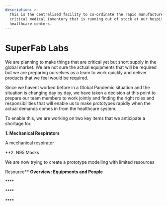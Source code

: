 ```yaml
---
description: >-
  This is the centralised facility to co-ordinate the rapid manufacture of most
  critical medical inventory that is running out of stock at our hospitals and
  healthcare centers.
---
```


# SuperFab Labs

We are planning to make things that are critical yet but short supply in the global market. We are not sure the actual equipments that will be required but we are preparing ourselves as a team to work quickly and deliver products that we feel would be required.  
  
Since we havent worked before in a Global Pandemic situation and the situation is changing day by day, we have taken a decision at this point to prepare our team members to work jointly and finding the right roles and responsibilities that will enable us to make prototypes rapidly when the actual demands comes in from the healthcare system.  
  
To enable this, we are working on two key items that we anticipate a shortage for.  
  
**1. Mechanical Respirators**  
  
A mechanical respirator 

**2. N95 Masks  
  
We are now trying to create a prototype modelling with limited resources   
  
Resource** **Overview: Equipments and People**  
  


\*\*\*\*

\*\*\*\*

\*\*\*\*



